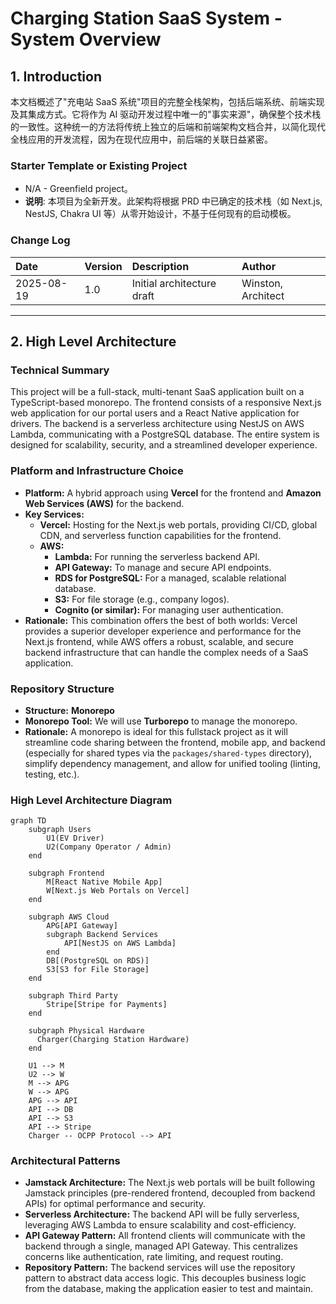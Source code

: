 # Charging Station SaaS System - System Overview

## 1. Introduction
本文档概述了"充电站 SaaS 系统"项目的完整全栈架构，包括后端系统、前端实现及其集成方式。它将作为 AI 驱动开发过程中唯一的"事实来源"，确保整个技术栈的一致性。这种统一的方法将传统上独立的后端和前端架构文档合并，以简化现代全栈应用的开发流程，因为在现代应用中，前后端的关联日益紧密。

### Starter Template or Existing Project
* N/A - Greenfield project。
* **说明**: 本项目为全新开发。此架构将根据 PRD 中已确定的技术栈（如 Next.js, NestJS, Chakra UI 等）从零开始设计，不基于任何现有的启动模板。

### Change Log
| Date | Version | Description | Author |
| :--- | :--- | :--- | :--- |
| 2025-08-19 | 1.0 | Initial architecture draft | Winston, Architect |

---

## 2. High Level Architecture

### Technical Summary
This project will be a full-stack, multi-tenant SaaS application built on a TypeScript-based monorepo. The frontend consists of a responsive Next.js web application for our portal users and a React Native application for drivers. The backend is a serverless architecture using NestJS on AWS Lambda, communicating with a PostgreSQL database. The entire system is designed for scalability, security, and a streamlined developer experience.

### Platform and Infrastructure Choice
* **Platform:** A hybrid approach using **Vercel** for the frontend and **Amazon Web Services (AWS)** for the backend.
* **Key Services:**
    * **Vercel:** Hosting for the Next.js web portals, providing CI/CD, global CDN, and serverless function capabilities for the frontend.
    * **AWS:**
        * **Lambda:** For running the serverless backend API.
        * **API Gateway:** To manage and secure API endpoints.
        * **RDS for PostgreSQL:** For a managed, scalable relational database.
        * **S3:** For file storage (e.g., company logos).
        * **Cognito (or similar):** For managing user authentication.
* **Rationale:** This combination offers the best of both worlds: Vercel provides a superior developer experience and performance for the Next.js frontend, while AWS offers a robust, scalable, and secure backend infrastructure that can handle the complex needs of a SaaS application.

### Repository Structure
* **Structure:** **Monorepo**
* **Monorepo Tool:** We will use **Turborepo** to manage the monorepo.
* **Rationale:** A monorepo is ideal for this fullstack project as it will streamline code sharing between the frontend, mobile app, and backend (especially for shared types via the `packages/shared-types` directory), simplify dependency management, and allow for unified tooling (linting, testing, etc.).

### High Level Architecture Diagram
```mermaid
graph TD
    subgraph Users
        U1(EV Driver)
        U2(Company Operator / Admin)
    end

    subgraph Frontend
        M[React Native Mobile App]
        W[Next.js Web Portals on Vercel]
    end

    subgraph AWS Cloud
        APG[API Gateway]
        subgraph Backend Services
            API[NestJS on AWS Lambda]
        end
        DB[(PostgreSQL on RDS)]
        S3[S3 for File Storage]
    end
    
    subgraph Third Party
        Stripe[Stripe for Payments]
    end

    subgraph Physical Hardware
      Charger(Charging Station Hardware)
    end

    U1 --> M
    U2 --> W
    M --> APG
    W --> APG
    APG --> API
    API --> DB
    API --> S3
    API --> Stripe
    Charger -- OCPP Protocol --> API
```

### Architectural Patterns

  * **Jamstack Architecture:** The Next.js web portals will be built following Jamstack principles (pre-rendered frontend, decoupled from backend APIs) for optimal performance and security.
  * **Serverless Architecture:** The backend API will be fully serverless, leveraging AWS Lambda to ensure scalability and cost-efficiency.
  * **API Gateway Pattern:** All frontend clients will communicate with the backend through a single, managed API Gateway. This centralizes concerns like authentication, rate limiting, and request routing.
  * **Repository Pattern:** The backend services will use the repository pattern to abstract data access logic. This decouples business logic from the database, making the application easier to test and maintain.